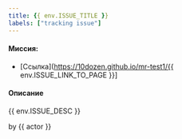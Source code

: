 ```yaml
---
title: {{ env.ISSUE_TITLE }}
labels: ["tracking issue"]
---
```


#### Миссия:
- [Ссылка](https://10dozen.github.io/mr-test1/{{ env.ISSUE_LINK_TO_PAGE }}]

#### Описание 
{{ env.ISSUE_DESC }}

by {{ actor }}
